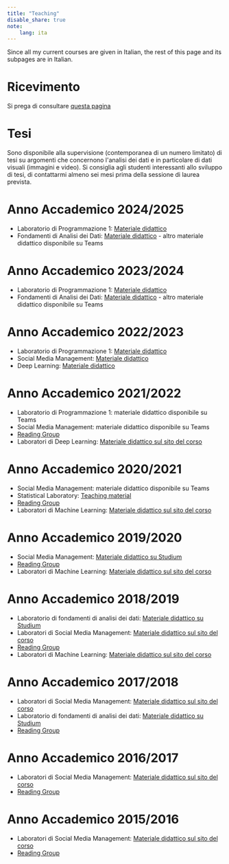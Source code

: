 ```yaml
---
title: "Teaching"
disable_share: true
note:
    lang: ita
---
```

Since all my current courses are given in Italian, the rest of this page and its subpages are in Italian.

# Ricevimento
Si prega di consultare [questa pagina](/ricevimento)

# Tesi
Sono disponibile alla supervisione (contemporanea di un numero limitato) di tesi su argomenti che concernono l'analisi dei dati e in particolare di dati visuali (immagini e video). Si consiglia agli studenti interessanti allo sviluppo di tesi, di contattarmi almeno sei mesi prima della sessione di laurea prevista.

# Anno Accademico 2024/2025
 * Laboratorio di Programmazione 1: <a href="prog1/2425">Materiale didattico</a>
 * Fondamenti di Analisi dei Dati: <a href="https://antoninofurnari.github.io/fadlecturenotes2425/">Materiale didattico</a> - altro materiale didattico disponibile su Teams

# Anno Accademico 2023/2024
 * Laboratorio di Programmazione 1: <a href="prog1/2324">Materiale didattico</a>
 * Fondamenti di Analisi dei Dati: <a href="https://antoninofurnari.github.io/fadlecturenotes2324/">Materiale didattico</a> - altro materiale didattico disponibile su Teams

# Anno Accademico 2022/2023
 * Laboratorio di Programmazione 1: <a href="prog1/2223">Materiale didattico</a>
 * Social Media Management: <a href="smm/2223">Materiale didattico</a>
 * Deep Learning: <a href="deeplearning/2223">Materiale didattico</a>

# Anno Accademico 2021/2022
 * Laboratorio di Programmazione 1: materiale didattico disponibile su Teams
 * Social Media Management: materiale didattico disponibile su Teams
 * [Reading Group](https://iplab.dmi.unict.it/ReadingGroup/2021-2022)
 * Laboratori di Deep Learning: <a href="https://www.dmi.unict.it/farinella/DL">Materiale didattico sul sito del corso</a>

# Anno Accademico 2020/2021
 * Social Media Management: materiale didattico disponibile su Teams
 * Statistical Laboratory: <a href="https://www.antoninofurnari.it/statlab2021/LectureNotesBook.pdf">Teaching material</a>
 * [Reading Group](https://iplab.dmi.unict.it/ReadingGroup/2020-2021)
 * Laboratori di Machine Learning: <a href="https://www.dmi.unict.it/farinella/ML">Materiale didattico sul sito del corso</a>

# Anno Accademico 2019/2020
 * Social Media Management: [Materiale didattico su Studium](https://studium.unict.it/dokeos/2020/courses/18694/)
 * [Reading Group](https://iplab.dmi.unict.it/ReadingGroup/2019-2020)
 * Laboratori di Machine Learning: <a href="https://www.dmi.unict.it/farinella/ML">Materiale didattico sul sito del corso</a>

# Anno Accademico 2018/2019
 * Laboratorio di fondamenti di analisi dei dati: [Materiale didattico su Studium](http://studium.unict.it/dokeos/2019/courses/15005/)
 * Laboratori di Social Media Management: [Materiale didattico sul sito del corso](http://www.dmi.unict.it/farinella/)
 * [Reading Group](https://iplab.dmi.unict.it/ReadingGroup/2018-2019)
 * Laboratori di Machine Learning: <a href="https://www.dmi.unict.it/farinella/ML">Materiale didattico sul sito del corso</a>

# Anno Accademico 2017/2018
 * Laboratori di Social Media Management: [Materiale didattico sul sito del corso](http://www.dmi.unict.it/farinella/SMM/)
 * Laboratorio di fondamenti di analisi dei dati: [Materiale didattico su Studium](http://studium.unict.it/dokeos/2018/courses/9053/)
 * [Reading Group](https://iplab.dmi.unict.it/ReadingGroup/2017-2018)

# Anno Accademico 2016/2017
 * Laboratori di Social Media Management: [Materiale didattico sul sito del corso](http://www.dmi.unict.it/farinella/SMM/)
 * [Reading Group](https://iplab.dmi.unict.it/ReadingGroup/2016-2017)

# Anno Accademico 2015/2016
 * Laboratori di Social Media Management: [Materiale didattico sul sito del corso](http://www.dmi.unict.it/farinella/SMM/)
 * [Reading Group](https://iplab.dmi.unict.it/ReadingGroup/2015-2016)
